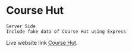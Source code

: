 # Course Hut
    Server Side
    Include fake data of Course Hut using Express

Live website link [Course Hut](https://quiz-matrix-bebb91.netlify.app/).


    